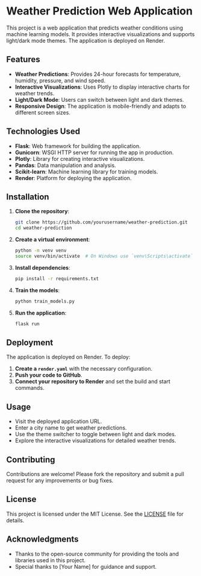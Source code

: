 # Weather Prediction Web Application

This project is a web application that predicts weather conditions using machine learning models. It provides interactive visualizations and supports light/dark mode themes. The application is deployed on Render.

## Features

- **Weather Predictions**: Provides 24-hour forecasts for temperature, humidity, pressure, and wind speed.
- **Interactive Visualizations**: Uses Plotly to display interactive charts for weather trends.
- **Light/Dark Mode**: Users can switch between light and dark themes.
- **Responsive Design**: The application is mobile-friendly and adapts to different screen sizes.

## Technologies Used

- **Flask**: Web framework for building the application.
- **Gunicorn**: WSGI HTTP server for running the app in production.
- **Plotly**: Library for creating interactive visualizations.
- **Pandas**: Data manipulation and analysis.
- **Scikit-learn**: Machine learning library for training models.
- **Render**: Platform for deploying the application.

## Installation

1. **Clone the repository**:
   ```bash
   git clone https://github.com/yourusername/weather-prediction.git
   cd weather-prediction
   ```

2. **Create a virtual environment**:
   ```bash
   python -m venv venv
   source venv/bin/activate  # On Windows use `venv\Scripts\activate`
   ```

3. **Install dependencies**:
   ```bash
   pip install -r requirements.txt
   ```

4. **Train the models**:
   ```bash
   python train_models.py
   ```

5. **Run the application**:
   ```bash
   flask run
   ```

## Deployment

The application is deployed on Render. To deploy:

1. **Create a `render.yaml`** with the necessary configuration.
2. **Push your code to GitHub**.
3. **Connect your repository to Render** and set the build and start commands.

## Usage

- Visit the deployed application URL.
- Enter a city name to get weather predictions.
- Use the theme switcher to toggle between light and dark modes.
- Explore the interactive visualizations for detailed weather trends.

## Contributing

Contributions are welcome! Please fork the repository and submit a pull request for any improvements or bug fixes.

## License

This project is licensed under the MIT License. See the [LICENSE](LICENSE) file for details.

## Acknowledgments

- Thanks to the open-source community for providing the tools and libraries used in this project.
- Special thanks to [Your Name] for guidance and support.
